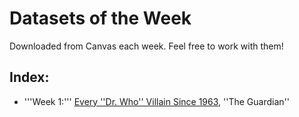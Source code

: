 # Datasets of the Week
Downloaded from Canvas each week. Feel free to work with them!
## Index:
- '''Week 1:''' [Every ''Dr. Who'' Villain Since 1963](https://www.theguardian.com/news/datablog/2010/jul/16/doctor-who-villains-list#data), ''The Guardian''
